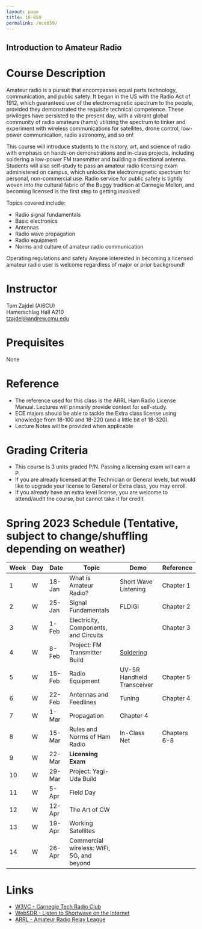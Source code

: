 ```yaml
---
layout: page
title: 18-059
permalink: /ece059/
---
```


## Introduction to Amateur Radio

# Course Description
Amateur radio is a pursuit that encompasses equal parts technology, communication, and public safety. It began in the US with the Radio Act of 1912, which guaranteed use of the electromagnetic spectrum to the people, provided they demonstrated the requisite technical competence. These privileges have persisted to the present day, with a vibrant global community of radio amateurs (hams) utilizing the spectrum to tinker and experiment with wireless communications for satellites, drone control, low-power communication, radio astronomy, and so on!

This course will introduce students to the history, art, and science of radio with emphasis on hands-on demonstrations and in-class projects, including soldering a low-power FM transmitter and building a directional antenna. Students will also self-study to pass an amateur radio licensing exam administered on campus, which unlocks the electromagnetic spectrum for personal, non-commercial use. Radio service for public safety is tightly woven into the cultural fabric of the Buggy tradition at Carnegie Mellon, and becoming licensed is the first step to getting involved!

Topics covered include:
- Radio signal fundamentals
- Basic electronics
- Antennas
- Radio wave propagation
- Radio equipment
- Norms and culture of amateur radio communication

Operating regulations and safety Anyone interested in becoming a licensed amateur radio user is welcome regardless of major or prior background!

# Instructor
Tom Zajdel (AI6CU)<br/>
Hamerschlag Hall A210<br/>
tzajdel@andrew.cmu.edu

# Prequisites
None

# Reference
- The reference used for this class is the ARRL Ham Radio License Manual. Lectures will primarily provide context for self-study.
- ECE majors should be able to tackle the Extra class license using knowledge from 18-100 and 18-220 (and a little bit of 18-320). <!--An ``Extra Addendum'' will be included in the course notes to suggest material to review for those interested in pursuing the Extra license.-->
- Lecture Notes will be provided when applicable

# Grading Criteria
- This course is 3 units graded P/N. Passing a licensing exam will earn a P.
- If you are already licensed at the Technician or General levels, but would like to upgrade your license to General or Extra class, you may enroll.
- If you already have an extra level license, you are welcome to attend/audit the course, but cannot take it for credit.

# Spring 2023 Schedule (Tentative, subject to change/shuffling depending on weather)

| Week | Day | Date | Topic | Demo | Reference |
| --- | --- | --- | --- | --- | --- |
| 1 | W | 18-Jan | What is Amateur Radio? | Short Wave Listening | Chapter 1 |
| 2 | W | 25-Jan | Signal Fundamentals | FLDIGI | Chapter 2 |
| 3 | W | 1-Feb  | Electricity, Components, and Circuits | | Chapter 3 |
| 4 | W | 8-Feb  | Project: FM Transmitter Build | [Soldering](https://www.youtube.com/watch?v=Qps9woUGkvI) |
| 5 | W | 15-Feb | Radio Equipment | UV-5R Handheld Transceiver | Chapter 5 |
| 6 | W | 22-Feb | Antennas and Feedlines | Tuning | Chapter 4 |
| 7 | W | 1-Mar  | Propagation | Chapter 4 |
| 8 | W | 15-Mar | Rules and Norms of Ham Radio | In-Class Net | Chapters 6-8 |
| 9 | W | 22-Mar | **Licensing Exam** |  |
|10 | W | 29-Mar | Project: Yagi-Uda Build |  |
|11 | W | 5-Apr  | Field Day |  |
|12 | W | 12-Apr | The Art of CW | |
|13 | W | 19-Apr | Working Satellites | |
|14 | W | 26-Apr | Commercial wireless: WiFi, 5G, and beyond | |

# Links
- [W3VC - Carnegie Tech Radio Club](http://www.w3vc.org/)
- [WebSDR - Listen to Shortwave on the Internet](http://www.websdr.org/)
- [ARRL - Amateur Radio Relay League](http://www.arrl.org/what-is-ham-radio)
